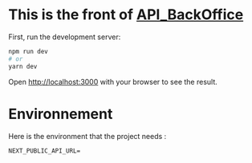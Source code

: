 # This is the front of [API_BackOffice](https://github.com/KylianGERMAIN/API_BackOffice)

First, run the development server:

```bash
npm run dev
# or
yarn dev
```

Open [http://localhost:3000](http://localhost:3000) with your browser to see the result.

# Environnement

Here is the environment that the project needs :

```
NEXT_PUBLIC_API_URL=

```
